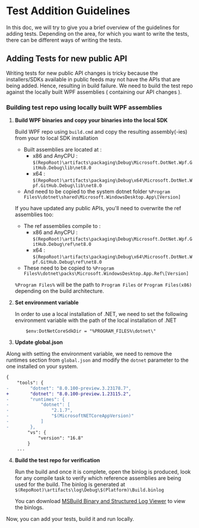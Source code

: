 # Test Addition Guidelines

In this doc, we will try to give you a brief overview of the guidelines for adding tests. Depending on the area, for which you want to write the tests, there can be different ways of writing the tests.



## Adding Tests for new public API 

Writing tests for new public API changes is tricky because the installers/SDKs available in public feeds may not have the APIs that are being added. Hence, resulting in build failure. We need to build the test repo against the locally built WPF assemblies ( containing our API changes ).

### Building test repo using locally built WPF assemblies

1. **Build WPF binaries and copy your binaries into the local SDK**

    Build WPF repo using `build.cmd` and copy the resulting assembly(-ies) from your to local SDK installation

    - Built assemblies are located at :
        - x86 and AnyCPU : `$(RepoRoot)\artifacts\packaging\Debug\Microsoft.DotNet.Wpf.GitHub.Debug\lib\net8.0`
        - x64 : `$(RepoRoot)\artifacts\packaging\Debug\x64\Microsoft.DotNet.Wpf.GitHub.Debug\lib\net8.0`
    - And need to be copied to the system dotnet folder `%Program Files%\dotnet\shared\Microsoft.WindowsDesktop.App\[Version]`

    If you have updated any public APIs, you'll need to overwrite the ref assemblies too:
    - The ref assemblies compile to :
        - x86 and AnyCPU : `$(RepoRoot)\artifacts\packaging\Debug\Microsoft.DotNet.Wpf.GitHub.Debug\ref\net8.0`
        - x64 : `$(RepoRoot)\artifacts\packaging\Debug\x64\Microsoft.DotNet.Wpf.GitHub.Debug\ref\net8.0`
    - These need to be copied to `%Program Files%\dotnet\packs\Microsoft.WindowsDesktop.App.Ref\[Version]`

    `%Program Files%` will be the path to `Program Files` or `Program Files(x86)` depending on the build architecture.

2. **Set environment variable**

    In order to use a local installation of .NET, we need to set the following environment variable with the path of the local installation of .NET
    ```
        $env:DotNetCoreSdkDir = "%PROGRAM_FILES%\dotnet\" 
    ```
3. **Update global.json**

Along with setting the environment variable, we need to remove the runtimes section from `global.json` and modify the `dotnet` parameter to the one installed on your system.
```diff
{
    "tools": {
-        "dotnet": "8.0.100-preview.3.23178.7",
+        "dotnet": "8.0.100-preview.1.23115.2",
-        "runtimes": {
-            "dotnet": [
-                "2.1.7",
-                "$(MicrosoftNETCoreAppVersion)"
-            ]
-        },
        "vs": {
            "version": "16.8"
        }
    ...
```
4. **Build the test repo for verification** 

    Run the build and once it is complete, open the binlog is produced, look for any compile task to verify which reference assemblies are being used for the build. The binlog is generated at `$(RepoRoot)\artifacts\log\Debug\$(Platform)\Build.binlog` 

    You can download [MSBuild Binary and Structured Log Viewer](https://msbuildlog.com/) to view the binlogs. 


Now, you can add your tests, build it and run locally.